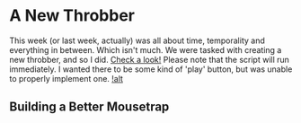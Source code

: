 # A New Throbber
This week (or last week, actually) was all about time, temporality and everything in between. Which isn't much. We were tasked with creating a new throbber, and so I did. [Check a look!](https://cdn.rawgit.com/Magnusaur/aesth-prog/9632f5a5/mini_ex/mini_ex3/p5/empty-example/index.html) Please note that the script will run immediately. I wanted there to be some kind of 'play' button, but was unable to properly implement one. 
[!alt](https://github.com/Magnusaur/aesth-prog/blob/master/mini_ex/mini_ex3/screenshot_throbber.png)
## Building a Better Mousetrap

